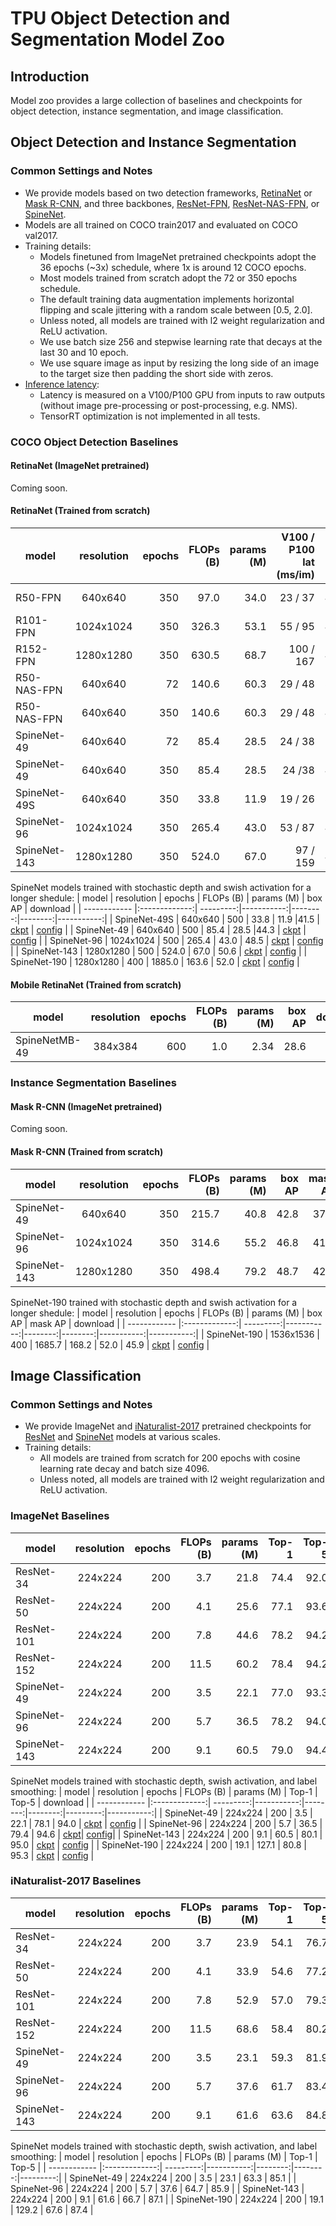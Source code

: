 # TPU Object Detection and Segmentation Model Zoo

## Introduction
Model zoo provides a large collection of baselines and checkpoints for object detection, instance segmentation, and image classification.

## Object Detection and Instance Segmentation
### Common Settings and Notes
* We provide models based on two detection frameworks, [RetinaNet](https://arxiv.org/abs/1708.02002) or [Mask R-CNN](https://arxiv.org/abs/1703.06870), and three backbones, [ResNet-FPN](https://arxiv.org/abs/1612.03144), [ResNet-NAS-FPN](https://arxiv.org/abs/1904.07392), or [SpineNet](https://arxiv.org/abs/1912.05027).
* Models are all trained on COCO train2017 and evaluated on COCO val2017.
* Training details:
  * Models finetuned from ImageNet pretrained checkpoints adopt the 36 epochs (~3x) schedule, where 1x is around 12 COCO epochs.
  * Most models trained from scratch adopt the 72 or 350 epochs schedule.
  * The default training data augmentation implements horizontal flipping and scale jittering with a random scale between [0.5, 2.0].
  * Unless noted, all models are trained with l2 weight regularization and ReLU activation.
  * We use batch size 256 and stepwise learning rate that decays at the last 30 and 10 epoch.
  * We use square image as input by resizing the long side of an image to the target size then padding the short side with zeros.
* [Inference latency](https://github.com/tensorflow/tpu/blob/master/models/official/detection/utils/saved_model_benchmark.py):
  * Latency is measured on a V100/P100 GPU from inputs to raw outputs (without image pre-processing or post-processing, e.g. NMS).
  * TensorRT optimization is not implemented in all tests.

### COCO Object Detection Baselines
#### RetinaNet (ImageNet pretrained)
Coming soon.

#### RetinaNet (Trained from scratch)
| model        | resolution    | epochs  | FLOPs (B)     | params (M) | V100 / P100 <br /> lat (ms/im)  |  box AP |   download |
| ------------ |:-------------:| ---------:|-----------:|--------:|------:|---------:|-----------:|
| R50-FPN      | 640x640       |    350    | 97.0 | 34.0 | 23 / 37 |40.4 |[ckpt](https://storage.cloud.google.com/cloud-tpu-checkpoints/detection/retinanet/r50-fpn.tar.gz?organizationId=433637338589) \| config|
| R101-FPN  | 1024x1024       |    350     | 326.3 | 53.1 | 55 / 95 | 43.9 | ckpt \| config |
| R152-FPN  | 1280x1280       |    350     | 630.5 | 68.7 | 100 / 167 |45.2 | ckpt \| config |
| R50-NAS-FPN  | 640x640       |    72     | 140.6 | 60.3 | 29 / 48 |37.3 | N/A |
| R50-NAS-FPN  | 640x640       |    350    | 140.6 | 60.3 | 29 / 48 |42.4 |[ckpt](https://storage.cloud.google.com/cloud-tpu-checkpoints/detection/retinanet/r50-nasfpn.tar.gz?organizationId=433637338589) \| config|
| SpineNet-49  | 640x640       |    72     | 85.4| 28.5 | 24 / 38 |37.7| N/A |
| SpineNet-49  | 640x640       |    350    | 85.4| 28.5 | 24 /38 |42.8|[ckpt](https://storage.cloud.google.com/cloud-tpu-checkpoints/detection/retinanet/spinenet-49.tar.gz?organizationId=433637338589) \| [config](https://github.com/tensorflow/tpu/blob/master/models/official/detection/configs/spinenet/spinenet49_retinanet.yaml) |
| SpineNet-49S | 640x640     |    350    | 33.8 | 11.9 | 19 / 26|39.5 | [ckpt](https://storage.cloud.google.com/cloud-tpu-checkpoints/detection/retinanet/spinenet-49S.tar.gz) \| [config](https://github.com/tensorflow/tpu/blob/master/models/official/detection/configs/spinenet/spinenet49S_retinanet.yaml) |
| SpineNet-96  | 1024x1024     |    350    | 265.4 | 43.0 | 53 / 87 |46.7 | [ckpt](https://storage.cloud.google.com/cloud-tpu-checkpoints/detection/retinanet/spinenet-96.tar.gz?organizationId=433637338589) \| [config](https://github.com/tensorflow/tpu/blob/master/models/official/detection/configs/spinenet/spinenet96_retinanet.yaml) |
| SpineNet-143 | 1280x1280     |    350    | 524.0 | 67.0 |97 / 159 |48.0 | [ckpt](https://storage.cloud.google.com/cloud-tpu-checkpoints/detection/retinanet/spinenet-143.tar.gz?organizationId=433637338589) \| [config](https://github.com/tensorflow/tpu/blob/master/models/official/detection/configs/spinenet/spinenet143_retinanet.yaml) |


SpineNet models trained with stochastic depth and swish activation for a longer shedule:
| model        | resolution    | epochs  | FLOPs (B)    | params (M) |  box AP |   download |
| ------------ |:-------------:| ---------:|-----------:|--------:|--------:|-----------:|
| SpineNet-49S | 640x640       |    500    | 33.8  | 11.9 |41.5  | [ckpt](https://storage.cloud.google.com/cloud-tpu-checkpoints/detection/retinanet/spinenet-49S-best.tar.gz?organizationId=433637338589) \| [config](https://github.com/tensorflow/tpu/blob/master/models/official/detection/configs/spinenet/spinenet49S_retinanet.yaml) |
| SpineNet-49  | 640x640       |    500    | 85.4  | 28.5 |44.3  | [ckpt](https://storage.cloud.google.com/cloud-tpu-checkpoints/detection/retinanet/spinenet-49-best.tar.gz?organizationId=433637338589) \| [config](https://github.com/tensorflow/tpu/blob/master/models/official/detection/configs/spinenet/spinenet49_retinanet.yaml) |
| SpineNet-96  | 1024x1024     |    500    | 265.4 | 43.0 | 48.5 | [ckpt](https://storage.cloud.google.com/cloud-tpu-checkpoints/detection/retinanet/spinenet-96-best.tar.gz?organizationId=433637338589) \| [config](https://github.com/tensorflow/tpu/blob/master/models/official/detection/configs/spinenet/spinenet96_retinanet.yaml) |
| SpineNet-143 | 1280x1280     |    500    | 524.0 | 67.0 | 50.6 | [ckpt](https://storage.cloud.google.com/cloud-tpu-checkpoints/detection/retinanet/spinenet-143-best.tar.gz?organizationId=433637338589) \| [config](https://github.com/tensorflow/tpu/blob/master/models/official/detection/configs/spinenet/spinenet143_retinanet.yaml) |
| SpineNet-190 | 1280x1280     |    400    | 1885.0 | 163.6 | 52.0 | [ckpt](https://storage.cloud.google.com/cloud-tpu-checkpoints/detection/retinanet/spinenet-190-best.tar.gz?organizationId=433637338589) \| [config](https://github.com/tensorflow/tpu/blob/master/models/official/detection/configs/spinenet/spinenet190_retinanet.yaml) |

#### Mobile RetinaNet (Trained from scratch)
| model           | resolution    | epochs   | FLOPs (B)    | params (M) |  box AP |   download |
| --------------- |:-------------:| ----------:|-----------:|--------:|--------:|-----------:|
| SpineNetMB-49   | 384x384       |    600     | 1.0 | 2.34 | 28.6 | [ckpt](https://storage.cloud.google.com/cloud-tpu-checkpoints/detection/retinanet/spinenetmbconv-49-best.tar.gz?organizationId=433637338589) \| [config](https://github.com/tensorflow/tpu/blob/master/models/official/detection/configs/spinenet/spinenet-mbconv49_retinanet.yaml) |

### Instance Segmentation Baselines
#### Mask R-CNN (ImageNet pretrained)
Coming soon.

#### Mask R-CNN (Trained from scratch)
| model        | resolution    | epochs  | FLOPs (B)  | params (M)  |  box AP |  mask AP  |   download |
| ------------ |:-------------:| ---------:|-----------:|--------:|--------:|-----------:|-----------:|
| SpineNet-49  | 640x640       |    350    | 215.7 | 40.8 | 42.8 | 37.8 | [ckpt](https://storage.cloud.google.com/cloud-tpu-checkpoints/detection/maskrcnn/spinenet-49.tar.gz?organizationId=433637338589) \| [config](https://github.com/tensorflow/tpu/blob/master/models/official/detection/configs/spinenet/spinenet49_mrcnn.yaml) |
| SpineNet-96  | 1024x1024     |    350    | 314.6 | 55.2 | 46.8 | 41.2 | [ckpt](https://storage.cloud.google.com/cloud-tpu-checkpoints/detection/maskrcnn/spinenet-96.tar.gz?organizationId=433637338589) \| [config](https://github.com/tensorflow/tpu/blob/master/models/official/detection/configs/spinenet/spinenet96_mrcnn.yaml) |
| SpineNet-143 | 1280x1280     |    350    | 498.4 | 79.2 | 48.7 | 42.6 | [ckpt](https://storage.cloud.google.com/cloud-tpu-checkpoints/detection/maskrcnn/spinenet143-mrcnn-pb.tar.gz) \| [config](https://github.com/tensorflow/tpu/blob/master/models/official/detection/configs/spinenet/spinenet143_mrcnn.yaml) |

SpineNet-190 trained with stochastic depth and swish activation for a longer shedule:
| model        | resolution    | epochs  | FLOPs (B)  | params (M)  |  box AP |  mask AP  |   download |
| ------------ |:-------------:| ---------:|-----------:|--------:|--------:|-----------:|-----------:|
| SpineNet-190  | 1536x1536      |    400    | 1685.7 | 168.2 | 52.0 | 45.9 | [ckpt](https://storage.cloud.google.com/cloud-tpu-checkpoints/detection/maskrcnn/spinenet190-mrcnn-pc.tar.gz) \| [config](https://github.com/tensorflow/tpu/blob/master/models/official/detection/configs/spinenet/spinenet190_mrcnn.yaml) |

## Image Classification
### Common Settings and Notes
* We provide ImageNet and [iNaturalist-2017](https://arxiv.org/abs/1707.06642) pretrained checkpoints for [ResNet](https://arxiv.org/abs/1512.03385) and [SpineNet](https://arxiv.org/abs/1912.05027) models at various scales.
* Training details:
  * All models are trained from scratch for 200 epochs with cosine learning rate decay and batch size 4096.
  * Unless noted, all models are trained with l2 weight regularization and ReLU activation.

### ImageNet Baselines
| model        | resolution    | epochs  | FLOPs (B)    | params (M)  |  Top-1  |  Top-5   |   download |
| ------------ |:-------------:| ---------:|-----------:|--------:|--------:|---------:|-----------:|
| ResNet-34    | 224x224       |    200    | 3.7 | 21.8 | 74.4 | 92.0 | [ckpt](https://storage.cloud.google.com/cloud-tpu-checkpoints/detection/classification/resnet-34-imagenet.tar.gz?organizationId=433637338589) \| config|
| ResNet-50    | 224x224       |    200    | 4.1 | 25.6 | 77.1 | 93.6 | [ckpt](https://storage.cloud.google.com/cloud-tpu-checkpoints/detection/classification/resnet-34-imagenet.tar.gz?organizationId=433637338589) \| config|
| ResNet-101   | 224x224       |    200    | 7.8 | 44.6 | 78.2 | 94.2 | [ckpt](https://storage.cloud.google.com/cloud-tpu-checkpoints/detection/classification/resnet-101-imagenet.tar.gz?organizationId=433637338589) \| config |
| ResNet-152   | 224x224       |    200    | 11.5 | 60.2 | 78.4 | 94.2 | [ckpt](https://storage.cloud.google.com/cloud-tpu-checkpoints/detection/classification/resnet-152-imagenet.tar.gz?organizationId=433637338589) \| config |
| SpineNet-49  | 224x224       |    200    | 3.5 | 22.1 | 77.0 | 93.3 | [ckpt](https://storage.cloud.google.com/cloud-tpu-checkpoints/detection/classification/spinenet-49-imagenet.tar.gz?organizationId=433637338589) \| [config](https://github.com/tensorflow/tpu/blob/master/models/official/detection/configs/spinenet/spinenet49_classification.yaml)|
| SpineNet-96  | 224x224       |    200    | 5.7 | 36.5 | 78.2 | 94.0 | [ckpt](https://storage.cloud.google.com/cloud-tpu-checkpoints/detection/classification/spinenet-96-imagenet.tar.gz?organizationId=433637338589) \| [config](https://github.com/tensorflow/tpu/blob/master/models/official/detection/configs/spinenet/spinenet96_classification.yaml)|
| SpineNet-143 | 224x224       |    200    | 9.1 | 60.5 | 79.0 | 94.4 | [ckpt](https://storage.cloud.google.com/cloud-tpu-checkpoints/detection/classification/spinenet-143-imagenet.tar.gz?organizationId=433637338589)\| [config](https://github.com/tensorflow/tpu/blob/master/models/official/detection/configs/spinenet/spinenet143_classification.yaml)|

SpineNet models trained with stochastic depth, swish activation, and label smoothing:
| model        | resolution    | epochs  | FLOPs (B)  | params (M)  |  Top-1  |  Top-5   |   download |
| ------------ |:-------------:| ---------:|-----------:|--------:|--------:|---------:|-----------:|
| SpineNet-49  | 224x224       |    200    | 3.5 | 22.1 | 78.1 | 94.0 | [ckpt](https://storage.cloud.google.com/cloud-tpu-checkpoints/detection/classification/spinenet-49-best-imagenet.tar.gz?organizationId=433637338589) \| [config](https://github.com/tensorflow/tpu/blob/master/models/official/detection/configs/spinenet/spinenet49_classification.yaml) |
| SpineNet-96  | 224x224       |    200    | 5.7 | 36.5 | 79.4 | 94.6 | [ckpt](https://storage.cloud.google.com/cloud-tpu-checkpoints/detection/classification/spinenet-96-best-imagenet.tar.gz?organizationId=433637338589)\| [config](https://github.com/tensorflow/tpu/blob/master/models/official/detection/configs/spinenet/spinenet96_classification.yaml)|
| SpineNet-143 | 224x224       |    200    | 9.1 | 60.5 | 80.1 | 95.0 | [ckpt](https://storage.cloud.google.com/cloud-tpu-checkpoints/detection/classification/spinenet-143-best-imagenet.tar.gz?organizationId=433637338589) \| [config](https://github.com/tensorflow/tpu/blob/master/models/official/detection/configs/spinenet/spinenet143_classification.yaml) |
| SpineNet-190 | 224x224       |    200    | 19.1 | 127.1 | 80.8 | 95.3 | [ckpt](https://storage.cloud.google.com/cloud-tpu-checkpoints/detection/classification/spinenet-190-best-imagenet.tar.gz?organizationId=433637338589) \| [config](https://github.com/tensorflow/tpu/blob/master/models/official/detection/configs/spinenet/spinenet190_classification.yaml) |

### iNaturalist-2017 Baselines
| model        | resolution    | epochs  | FLOPs (B)   | params (M)  |  Top-1  |  Top-5   |
| ------------ |:-------------:| ---------:|-----------:|--------:|--------:|---------:|
| ResNet-34    | 224x224       |    200    | 3.7 | 23.9 | 54.1 | 76.7 |
| ResNet-50    | 224x224       |    200    | 4.1 | 33.9 | 54.6 | 77.2 |
| ResNet-101   | 224x224       |    200    | 7.8 | 52.9 | 57.0 | 79.3 |
| ResNet-152   | 224x224       |    200    | 11.5 | 68.6 | 58.4 | 80.2 |
| SpineNet-49  | 224x224       |    200    | 3.5 | 23.1 | 59.3 | 81.9 |
| SpineNet-96  | 224x224       |    200    | 5.7 | 37.6 | 61.7 | 83.4 |
| SpineNet-143 | 224x224       |    200    | 9.1 | 61.6 | 63.6 | 84.8 |

SpineNet models trained with stochastic depth, swish activation, and label smoothing:
| model        | resolution    | epochs  | FLOPs (B)   | params (M)  |  Top-1  |  Top-5   |
| ------------ |:-------------:| ---------:|-----------:|--------:|--------:|---------:|
| SpineNet-49  | 224x224       |    200    | 3.5 | 23.1 | 63.3 | 85.1 |
| SpineNet-96  | 224x224       |    200    | 5.7 | 37.6 | 64.7 | 85.9 |
| SpineNet-143 | 224x224       |    200    | 9.1 | 61.6 | 66.7 | 87.1 |
| SpineNet-190 | 224x224       |    200    | 19.1 | 129.2 | 67.6 | 87.4 |
